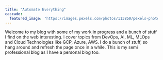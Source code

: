 ```yaml
---
title: "Automate Everything"
cascade:
  featured_image: 'https://images.pexels.com/photos/113850/pexels-photo-113850.jpeg'
---
```


Welcome to my blog with some of my work in progress and a bunch of stuff I find on the web interesting. I cover topics from DevOps, AI, ML, MLOps and Cloud Technologies like GCP, Azure, AWS. I do a bunch of stuff, so hang around and refresh the page once in a while. This is my semi professional blog as I have a personal blog too. 